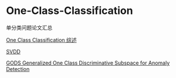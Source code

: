 # One-Class-Classification
单分类问题论文汇总

[One Class Classification 综述](https://github.com/naughtybabyfirst/One-Class-Classification/blob/main/One%20Class%20Classification%20A%20Survey.pdf)

[SVDD](https://github.com/naughtybabyfirst/One-Class-Classification/blob/main/Tax-Duin2004_Article_SupportVectorDataDescription.pdf)

[GODS Generalized One Class Discriminative Subspace for Anomaly Detection](https://github.com/naughtybabyfirst/One-Class-Classification/blob/main/Generalized%20One%20Class%20Discriminative%20Subspace%20for%20Anomaly%20Detection.pdf)
